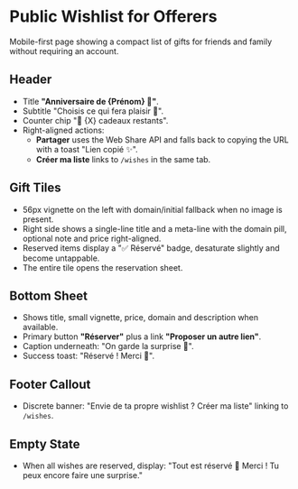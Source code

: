 # Public Wishlist for Offerers

Mobile-first page showing a compact list of gifts for friends and family without requiring an account.

## Header
- Title **"Anniversaire de {Prénom} 🎂"**.
- Subtitle "Choisis ce qui fera plaisir 💝".
- Counter chip "🎁 {X} cadeaux restants".
- Right-aligned actions:
  - **Partager** uses the Web Share API and falls back to copying the URL with a toast "Lien copié ✨".
  - **Créer ma liste** links to `/wishes` in the same tab.

## Gift Tiles
- 56px vignette on the left with domain/initial fallback when no image is present.
- Right side shows a single-line title and a meta-line with the domain pill, optional note and price right-aligned.
- Reserved items display a "✅ Réservé" badge, desaturate slightly and become untappable.
- The entire tile opens the reservation sheet.

## Bottom Sheet
- Shows title, small vignette, price, domain and description when available.
- Primary button **"Réserver"** plus a link **"Proposer un autre lien"**.
- Caption underneath: "On garde la surprise 🤫".
- Success toast: "Réservé ! Merci 💝".

## Footer Callout
- Discrete banner: "Envie de ta propre wishlist ? Créer ma liste" linking to `/wishes`.

## Empty State
- When all wishes are reserved, display: "Tout est réservé 🎉 Merci ! Tu peux encore faire une surprise."
